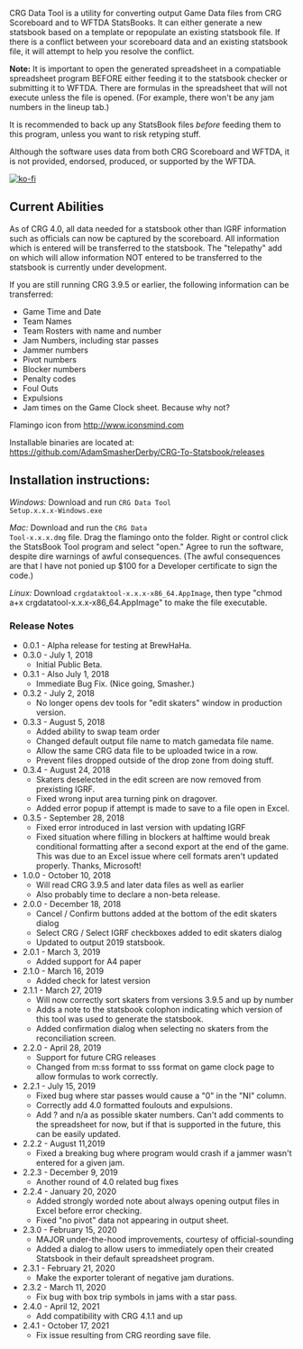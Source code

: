 CRG Data Tool is a utility for converting output Game Data files from CRG Scoreboard and to WFTDA StatsBooks.  It can either generate a new statsbook based on a template or repopulate an existing statsbook file.  If there is a conflict between your scoreboard data and an existing statsbook file, it will attempt to help you resolve the conflict.

**Note:** It is important to open the generated spreadsheet in a compatiable spreadsheet program BEFORE either feeding it to the statsbook checker or submitting it to WFTDA.  There are formulas in the spreadsheet that will not execute unless the file is opened.  (For example, there won't be any jam numbers in the lineup tab.)

It is recommended to back up any StatsBook files *before* feeding them to this program, unless you want to risk retyping stuff.

Although the software uses data from both CRG Scoreboard and WFTDA, it is not provided, endorsed, produced, or supported by the WFTDA. 

[![ko-fi](https://www.ko-fi.com/img/githubbutton_sm.svg)](https://ko-fi.com/J3J11GKIZ)

## Current Abilities

As of CRG 4.0, all data needed for a statsbook other than IGRF information such as officials can now be captured by the scoreboard.  All information which is entered will be transferred to the statsbook.  The "telepathy" add on which will allow information NOT entered to be transferred to the statsbook is currently under development.

If you are still running CRG 3.9.5 or earlier, the following information can be transferred:

* Game Time and Date
* Team Names
* Team Rosters with name and number
* Jam Numbers, including star passes
* Jammer numbers
* Pivot numbers
* Blocker numbers
* Penalty codes
* Foul Outs
* Expulsions
* Jam times on the Game Clock sheet.  Because why not?

Flamingo icon from http://www.iconsmind.com

Installable binaries are located at:
https://github.com/AdamSmasherDerby/CRG-To-Statsbook/releases

## Installation instructions:

*Windows:* Download and run <code>CRG Data Tool Setup.x.x.x-Windows.exe</code>

*Mac:* Download and run the <code>CRG Data Tool-x.x.x.dmg</code> file. Drag the flamingo onto the folder. Right or control click the StatsBook Tool program and select "open." Agree to run the software, despite dire warnings of awful consequences. (The awful consequences are that I have not ponied up $100 for a Developer certificate to sign the code.)

*Linux:* Download <code>crgdataktool-x.x.x-x86_64.AppImage</code>, then type "chmod a+x crgdatatool-x.x.x-x86_64.AppImage" to make the file executable. 

### Release Notes

* 0.0.1 - Alpha release for testing at BrewHaHa.
* 0.3.0 - July 1, 2018
    * Initial Public Beta.
* 0.3.1 - Also July 1, 2018
    * Immediate Bug Fix. (Nice going, Smasher.)
* 0.3.2 - July 2, 2018
    * No longer opens dev tools for "edit skaters" window in production version.
* 0.3.3 - August 5, 2018
    * Added ability to swap team order
    * Changed default output file name to match gamedata file name.
    * Allow the same CRG data file to be uploaded twice in a row.
    * Prevent files dropped outside of the drop zone from doing stuff.
* 0.3.4 - August 24, 2018
    * Skaters deselected in the edit screen are now removed from prexisting IGRF.
    * Fixed wrong input area turning pink on dragover.
    * Added error popup if attempt is made to save to a file open in Excel.
* 0.3.5 - September 28, 2018
    * Fixed error introduced in last version with updating IGRF
    * Fixed situation where filling in blockers at halftime would break conditional formatting after a second export at the end of the game.  This was due to an Excel issue where cell formats aren't updated properly. Thanks, Microsoft!
* 1.0.0 - October 10, 2018
    * Will read CRG 3.9.5 and later data files as well as earlier
    * Also probably time to declare a non-beta release.
* 2.0.0 - December 18, 2018
    * Cancel / Confirm buttons added at the bottom of the edit skaters dialog
    * Select CRG / Select IGRF checkboxes added to edit skaters dialog
    * Updated to output 2019 statsbook.
* 2.0.1 - March 3, 2019
    * Added support for A4 paper
* 2.1.0 - March 16, 2019
    * Added check for latest version
* 2.1.1 - March 27, 2019
    * Will now correctly sort skaters from versions 3.9.5 and up by number
    * Adds a note to the statsbook colophon indicating which version of this tool was used to generate the statsbook.
    * Added confirmation dialog when selecting no skaters from the reconciliation screen.
* 2.2.0 - April 28, 2019
    * Support for future CRG releases
    * Changed from m:ss format to sss format on game clock page to allow formulas to work correctly.
* 2.2.1 - July 15, 2019
    * Fixed bug where star passes would cause a "0" in the "NI" column.
    * Correctly add 4.0 formatted foulouts and expulsions.
    * Add ? and n/a as possible skater numbers.  Can't add comments to the spreadsheet for now, but if that is supported in the future, this can be easily updated.
* 2.2.2 - August 11,2019
    * Fixed a breaking bug where program would crash if a jammer wasn't entered for a given jam.
* 2.2.3 - December 9, 2019
    * Another round of 4.0 related bug fixes
* 2.2.4 - January 20, 2020
    * Added strongly worded note about always opening output files in Excel before error checking.
    * Fixed "no pivot" data not appearing in output sheet.
* 2.3.0 - February 15, 2020
    * MAJOR under-the-hood improvements, courtesy of official-sounding
    * Added a dialog to allow users to immediately open their created Statsbook in their default spreadsheet program.
* 2.3.1 - February 21, 2020
    * Make the exporter tolerant of negative jam durations.
* 2.3.2 - March 11, 2020
    * Fix bug with box trip symbols in jams with a star pass.
* 2.4.0 - April 12, 2021
    * Add compatibility with CRG 4.1.1 and up
* 2.4.1 - October 17, 2021
    * Fix issue resulting from CRG reording save file.